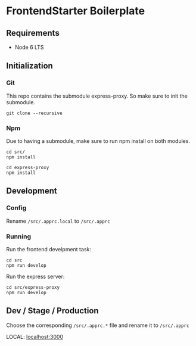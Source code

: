# FrontendStarter Boilerplate

## Requirements

- Node 6 LTS

## Initialization

### Git

This repo contains the submodule express-proxy. So make sure to
init the submodule.

```
git clone --recursive
```

### Npm

Due to having a submodule, make sure to run npm install on both modules.

```
cd src/
npm install

cd express-proxy
npm install
```

## Development

### Config

Rename ```/src/.apprc.local``` to ```/src/.apprc```

### Running

Run the frontend develpment task:

```
cd src
npm run develop
```

Run the express server:

```
cd src/express-proxy
npm run develop
```

## Dev / Stage / Production

Choose the corresponding ```/src/.apprc.*``` file and rename it to ```/src/.apprc```

LOCAL: [localhost:3000](http://localhost:3000)  
